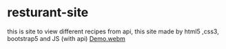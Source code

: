 # resturant-site
this is site to view different recipes from api, this site made by html5 ,css3, bootstrap5 and JS (with api)
[Demo.webm](https://user-images.githubusercontent.com/61967210/222963546-cd1a3ce7-5b18-445b-b1c7-aaca92d99ef0.webm)
